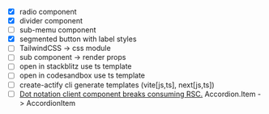 - [x] radio component
- [x] divider component
- [ ] sub-memu component
- [x] segmented button with label styles
- [ ] TailwindCSS -> css module
- [ ] sub component -> render props
- [ ] open in stackblitz use ts template
- [ ] open in codesandbox use ts template
- [ ] create-actify cli generate templates (vite[js,ts], next[js,ts])
- [ ] [Dot notation client component breaks consuming RSC.](https://github.com/vercel/next.js/issues/51593)
      Accordion.Item -> AccordionItem
